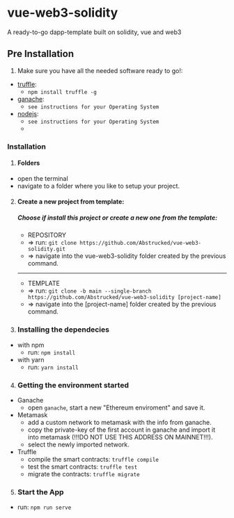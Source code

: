 # vue-web3-solidity
A ready-to-go dapp-template built on solidity, vue and web3

## Pre Installation
1. Make sure you have all the needed software ready to go!:  
  * [truffle](https://www.trufflesuite.com/truffle):
    * `npm install truffle -g`
  * [ganache](https://www.trufflesuite.com/ganache):  
    * `see instructions for your Operating System`
  * [nodejs](https://nodejs.org/en/download/):   
    * `see instructions for your Operating System`
    * 
### Installation
1.  #### Folders
   * open the terminal
   * navigate to a folder where you like to setup your project.
2. #### Create a new project from template: 
   ##### Choose if install this project or create a new one from the template:
    * REPOSITORY 
    * => run: `git clone https://github.com/Abstrucked/vue-web3-solidity.git`
    * => navigate into the vue-web3-solidity folder created by the previous command.
    ---
    * TEMPLATE 
    * => run: `git clone -b main --single-branch https://github.com/Abstrucked/vue-web3-solidity [project-name]`
    * => navigate into the [project-name] folder created by the previous command.
3. ### Installing the dependecies
  * with npm
    * run: `npm install`
  * with yarn
    * run: `yarn install`
4. ### Getting the environment started
  * Ganache
    * open `ganache`, start a new "Ethereum enviroment" and save it.
  * Metamask
    * add a custom network to metamask with the info from ganache.
    * copy the private-key of the first account in ganache and import it into metamask (!!!DO NOT USE THIS ADDRESS ON MAINNET!!!).
    * select the newly imported network.
  * Truffle
    * compile the smart contracts: `truffle compile`
    * test the smart contracts: `truffle test`
    * migrate the contracts: `truffle migrate`
5. ### Start the App
  * run: `npm run serve` 
